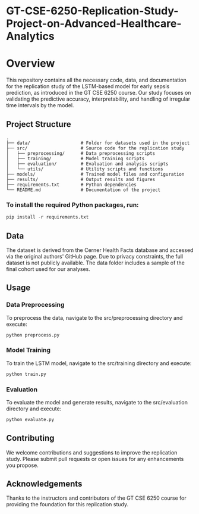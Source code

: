 # GT-CSE-6250-Replication-Study-Project-on-Advanced-Healthcare-Analytics

# Overview

This repository contains all the necessary code, data, and documentation for the replication study of the LSTM-based model for early sepsis prediction, as introduced in the GT CSE 6250 course. Our study focuses on validating the predictive accuracy, interpretability, and handling of irregular time intervals by the model.

## Project Structure

```plaintext
.
├── data/                   # Folder for datasets used in the project
├── src/                    # Source code for the replication study
│   ├── preprocessing/      # Data preprocessing scripts
│   ├── training/           # Model training scripts
│   ├── evaluation/         # Evaluation and analysis scripts
│   └── utils/              # Utility scripts and functions
├── models/                 # Trained model files and configuration
├── results/                # Output results and figures
├── requirements.txt        # Python dependencies
└── README.md               # Documentation of the project
```

### To install the required Python packages, run:
```python
pip install -r requirements.txt
```
## Data

The dataset is derived from the Cerner Health Facts database and accessed via the original authors' GitHub page. Due to privacy constraints, the full dataset is not publicly available. The data folder includes a sample of the final cohort used for our analyses.

## Usage

### Data Preprocessing
To preprocess the data, navigate to the src/preprocessing directory and execute:
```python
python preprocess.py
```

### Model Training
To train the LSTM model, navigate to the src/training directory and execute:
```python
python train.py
```
### Evaluation
To evaluate the model and generate results, navigate to the src/evaluation directory and execute:
```python
python evaluate.py
```
## Contributing

We welcome contributions and suggestions to improve the replication study. Please submit pull requests or open issues for any enhancements you propose.

## Acknowledgements
Thanks to the instructors and contributors of the GT CSE 6250 course for providing the foundation for this replication study.
